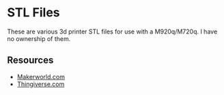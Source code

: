 # STL Files

These are various 3d printer STL files for use with a M920q/M720q. I have no ownership of them.

## Resources
* [Makerworld.com][1]
* [Thingiverse.com][2]


[1]: https://makerworld.com/en/search/models?keyword=m720q
[2]: https://www.thingiverse.com/search?q=lenovo+tiny&page=1
